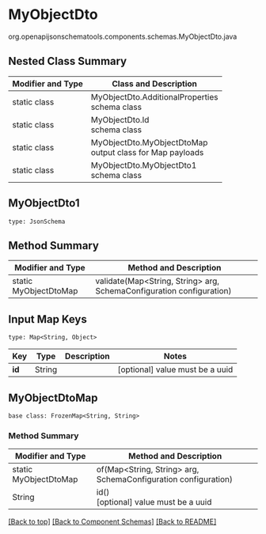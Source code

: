 # MyObjectDto
org.openapijsonschematools.components.schemas.MyObjectDto.java

## Nested Class Summary
| Modifier and Type | Class and Description |
| ----------------- | ---------------------- |
| static class | MyObjectDto.AdditionalProperties<br> schema class |
| static class | MyObjectDto.Id<br> schema class |
| static class | MyObjectDto.MyObjectDtoMap<br> output class for Map payloads |
| static class | MyObjectDto.MyObjectDto1<br> schema class |

## MyObjectDto1
```
type: JsonSchema
```

## Method Summary
| Modifier and Type | Method and Description |
| ----------------- | ---------------------- |
| static MyObjectDtoMap | validate(Map<String, String> arg, SchemaConfiguration configuration) |

## Input Map Keys
```
type: Map<String, Object>
```
Key | Type |  Description | Notes
------------ | ------------- | ------------- | -------------
**id** | String |  | [optional] value must be a uuid

## MyObjectDtoMap
```
base class: FrozenMap<String, String>
```

### Method Summary
| Modifier and Type | Method and Description |
| ----------------- | ---------------------- |
| static MyObjectDtoMap | of(Map<String, String> arg, SchemaConfiguration configuration) |
| String | id()<br>[optional] value must be a uuid |

[[Back to top]](#top) [[Back to Component Schemas]](../../../README.md#Component-Schemas) [[Back to README]](../../../README.md)
